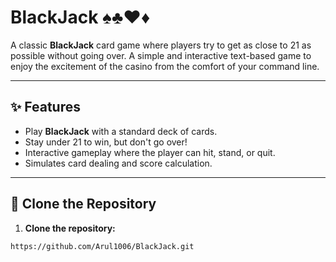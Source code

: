 # BlackJack ♠️♣️♥️♦️

A classic **BlackJack** card game where players try to get as close to 21 as possible without going over. A simple and interactive text-based game to enjoy the excitement of the casino from the comfort of your command line.

---

## ✨ Features
- Play **BlackJack** with a standard deck of cards.
- Stay under 21 to win, but don't go over!
- Interactive gameplay where the player can hit, stand, or quit.
- Simulates card dealing and score calculation.

---

## 🚀 Clone the Repository
1. **Clone the repository:**
```bash
https://github.com/Arul1006/BlackJack.git
